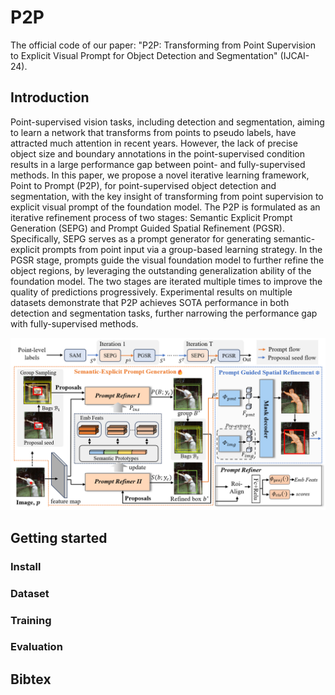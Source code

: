# P2P

The official code of our paper: "P2P: Transforming from Point Supervision to Explicit Visual Prompt for Object Detection and Segmentation" (IJCAI-24).



## Introduction

Point-supervised vision tasks, including detection and segmentation, aiming to learn a network that transforms from points to pseudo labels, have attracted much attention in recent years.  However, the lack of precise object size and boundary annotations in the point-supervised condition results in a large performance gap between point- and fully-supervised methods.  In this paper, we propose a novel iterative learning framework, Point to Prompt (P2P), for point-supervised object detection and segmentation, with the key insight of transforming from point supervision to explicit visual prompt of the foundation model.  The P2P is formulated as an iterative refinement process of two stages: Semantic Explicit Prompt Generation (SEPG) and Prompt Guided Spatial Refinement (PGSR).  Specifically, SEPG serves as a prompt generator for generating semantic-explicit prompts from point input via a group-based learning strategy. In the PGSR stage, prompts guide the visual foundation model to further refine the object regions, by leveraging the outstanding generalization ability of the foundation model. The two stages are iterated multiple times to improve the quality of predictions progressively. Experimental results on multiple datasets demonstrate that P2P achieves SOTA performance in both detection and segmentation tasks, further narrowing the performance gap with fully-supervised methods.

<img src="asserts/framework.png" alt="image-20240427161339686" style="zoom:80%;" />



## Getting started

### Install





### Dataset





### Training





### Evaluation





## Bibtex

